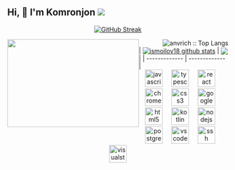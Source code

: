 
# <h2>Hi, 👋 I'm Komronjon <img src="https://camo.githubusercontent.com/47759b61c136ce2cc85e7485074f121356f77db9cb95e4799b92b7ab15bd61db/68747470733a2f2f696d672e69636f6e73382e636f6d2f636f6c6f722f32302f3030303030302f696e7374616772616d2d766572696669636174696f6e2d62616467652e706e67" />
</h2> 
<div align="center">  
    
[![GitHub Streak](https://streak-stats.demolab.com?user=Anvrich&theme=neon&border_radius=65.5&card_width=695)](https://git.io/streak-stats)

</div>

<div>
    <img src="https://github-readme-stats.vercel.app/api/top-langs/?username=Kuchizu&langs_count=10&theme=tokyonight&layout=compact&title_color=fff&icon_color=79ff97&text_color=9f9f9f&bg_color=151515" alt="anvrich :: Top Langs"  style="float: right;" />
  
  <img   src="https://github.com/anvrich/ITMOLabs/blob/1b2076004c33fe2a927e0d64ada44bdb6a0bd270/.GIF/hack.gif"  width="300" height="200"   style="float: left;"   />
</div>
</div>
<br> 
| <a href="https://github.com/ismoilov18/github-readme-stats"><img align="center" src="https://github-readme-stats.vercel.app/api?username=ismoilov18&show_icons=true&include_all_commits=true&theme=buefy&hide_border=true" alt="ismoilov18 github stats" /></a> | <a href="https://github.com/ismoilov18/github-readme-stats"><img align="center" src="https://github-readme-stats.vercel.app/api/top-langs/?username=ismoilov18&layout=compact&theme=buefy&hide_border=true" /></a> |
| ------------- | ------------- |


<div align="center" background="#333" >
  <img src="https://cdn.jsdelivr.net/gh/devicons/devicon/icons/javascript/javascript-original.svg" height="40" alt="javascript logo"  />
  <img width="12" />
  <img src="https://cdn.jsdelivr.net/gh/devicons/devicon/icons/typescript/typescript-original.svg" height="40" alt="typescript logo"  />
  <img width="12" />
  <img src="https://cdn.jsdelivr.net/gh/devicons/devicon/icons/react/react-original.svg" height="40" alt="react logo"  />
  <img width="12" />
  <img src="https://cdn.jsdelivr.net/gh/devicons/devicon/icons/chrome/chrome-original.svg" height="40" alt="chrome logo"  />
  <img width="12" />
  <img src="https://cdn.jsdelivr.net/gh/devicons/devicon/icons/css3/css3-original.svg" height="40" alt="css3 logo"  />
  <img width="12" />
  <img src="https://cdn.jsdelivr.net/gh/devicons/devicon/icons/google/google-original.svg" height="40" alt="google logo"  />
  <img width="12" />
  <img src="https://cdn.jsdelivr.net/gh/devicons/devicon/icons/html5/html5-original.svg" height="40" alt="html5 logo"  />
  <img width="12" />
  <img src="https://cdn.jsdelivr.net/gh/devicons/devicon/icons/kotlin/kotlin-original.svg" height="40" alt="kotlin logo"  />
  <img width="12" />
  <img src="https://cdn.jsdelivr.net/gh/devicons/devicon/icons/nodejs/nodejs-original.svg" height="40" alt="nodejs logo"  />
  <img width="12" />
  <img src="https://cdn.jsdelivr.net/gh/devicons/devicon/icons/postgresql/postgresql-original.svg" height="40" alt="postgresql logo"  />
  <img width="12" />
  <img src="https://cdn.jsdelivr.net/gh/devicons/devicon/icons/vscode/vscode-original.svg" height="40" alt="vscode logo"  />
  <img width="12" />
  <img src="https://cdn.jsdelivr.net/gh/devicons/devicon/icons/ssh/ssh-original.svg" height="40" alt="ssh logo"  />
  <img width="12" />
  <img src="https://cdn.jsdelivr.net/gh/devicons/devicon/icons/visualstudio/visualstudio-plain.svg" height="40" alt="visualstudio logo"  />
</div>

###

